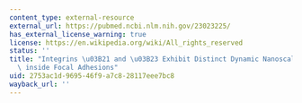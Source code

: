 ```yaml
---
content_type: external-resource
external_url: https://pubmed.ncbi.nlm.nih.gov/23023225/
has_external_license_warning: true
license: https://en.wikipedia.org/wiki/All_rights_reserved
status: ''
title: "Integrins \u03B21 and \u03B23 Exhibit Distinct Dynamic Nanoscale Organizations\
  \ inside Focal Adhesions"
uid: 2753ac1d-9695-46f9-a7c8-28117eee7bc8
wayback_url: ''
---
```

